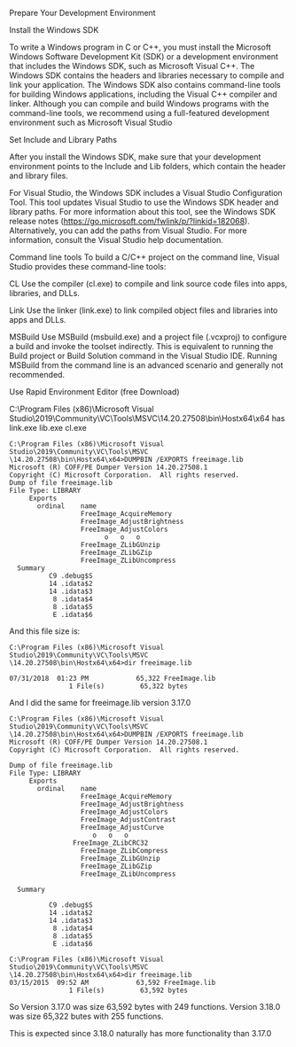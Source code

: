 Prepare Your Development Environment

Install the Windows SDK

To write a Windows program in C or C++, you must install the Microsoft Windows Software Development Kit (SDK) 
or a development environment that includes the Windows SDK, such as Microsoft Visual C++. The Windows SDK 
contains the headers and libraries necessary to compile and link your application. The Windows SDK also 
contains command-line tools for building Windows applications, including the Visual C++ compiler and linker. 
Although you can compile and build Windows programs with the command-line tools, we recommend using a 
full-featured development environment such as Microsoft Visual Studio


Set Include and Library Paths

After you install the Windows SDK, make sure that your development environment points to the Include and Lib folders, which 
contain the header and library files.

For Visual Studio, the Windows SDK includes a Visual Studio Configuration Tool. This tool updates Visual Studio to use the 
Windows SDK header and library paths. For more information about this tool, see the Windows SDK release notes 
(https://go.microsoft.com/fwlink/p/?linkid=182068). Alternatively, you can add the paths from Visual Studio. 
For more information, consult the Visual Studio help documentation.


Command line tools
To build a C/C++ project on the command line, Visual Studio provides these command-line tools:

CL
Use the compiler (cl.exe) to compile and link source code files into apps, libraries, and DLLs.

Link
Use the linker (link.exe) to link compiled object files and libraries into apps and DLLs.

MSBuild
Use MSBuild (msbuild.exe) and a project file (.vcxproj) to configure a build and invoke the toolset indirectly. 
This is equivalent to running the Build project or Build Solution command in the Visual Studio IDE. Running 
MSBuild from the command line is an advanced scenario and generally not recommended.


Use Rapid Environment Editor (free Download)


C:\Program Files (x86)\Microsoft Visual Studio\2019\Community\VC\Tools\MSVC\14.20.27508\bin\Hostx64\x64
has
link.exe
lib.exe
cl.exe


```
C:\Program Files (x86)\Microsoft Visual Studio\2019\Community\VC\Tools\MSVC
\14.20.27508\bin\Hostx64\x64>DUMPBIN /EXPORTS freeimage.lib
Microsoft (R) COFF/PE Dumper Version 14.20.27508.1
Copyright (C) Microsoft Corporation.  All rights reserved.
Dump of file freeimage.lib
File Type: LIBRARY
     Exports
       ordinal    name
                  FreeImage_AcquireMemory
                  FreeImage_AdjustBrightness
                  FreeImage_AdjustColors
                        o   o   o
                  FreeImage_ZLibGUnzip
                  FreeImage_ZLibGZip
                  FreeImage_ZLibUncompress
  Summary
          C9 .debug$S
          14 .idata$2
          14 .idata$3
           8 .idata$4
           8 .idata$5
           E .idata$6  
 ```          
           
And this file size is:

```
C:\Program Files (x86)\Microsoft Visual Studio\2019\Community\VC\Tools\MSVC
\14.20.27508\bin\Hostx64\x64>dir freeimage.lib

07/31/2018  01:23 PM            65,322 FreeImage.lib
               1 File(s)         65,322 bytes
```       

And I did the same for freeimage.lib version 3.17.0

```
C:\Program Files (x86)\Microsoft Visual Studio\2019\Community\VC\Tools\MSVC
\14.20.27508\bin\Hostx64\x64>DUMPBIN /EXPORTS freeimage.lib
Microsoft (R) COFF/PE Dumper Version 14.20.27508.1
Copyright (C) Microsoft Corporation.  All rights reserved.

Dump of file freeimage.lib
File Type: LIBRARY
     Exports
       ordinal    name
                  FreeImage_AcquireMemory
                  FreeImage_AdjustBrightness
                  FreeImage_AdjustColors
                  FreeImage_AdjustContrast
                  FreeImage_AdjustCurve
                     o   o   o
                FreeImage_ZLibCRC32
                  FreeImage_ZLibCompress
                  FreeImage_ZLibGUnzip
                  FreeImage_ZLibGZip
                  FreeImage_ZLibUncompress

  Summary

          C9 .debug$S
          14 .idata$2
          14 .idata$3
           8 .idata$4
           8 .idata$5
           E .idata$6    
           
C:\Program Files (x86)\Microsoft Visual Studio\2019\Community\VC\Tools\MSVC
\14.20.27508\bin\Hostx64\x64>dir freeimage.lib
03/15/2015  09:52 AM            63,592 FreeImage.lib
               1 File(s)         63,592 bytes
```

So Version 3.17.0 was size 63,592 bytes with 249 functions.
   Version 3.18.0 was size 65,322 butes with 255 functions.
   
This is expected since 3.18.0 naturally has more functionality than 3.17.0

